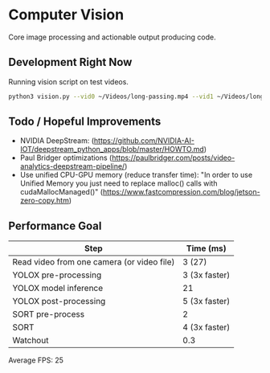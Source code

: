 # Computer Vision

Core image processing and actionable output producing code.

## Development Right Now

Running vision script on test videos.
```bash
python3 vision.py --vid0 ~/Videos/long-passing.mp4 --vid1 ~/Videos/long-being-overtaken.mp4 -f YOLOX/exps/hydo/nano-alpha.py --save_result
```

## Todo / Hopeful Improvements

+ NVIDIA DeepStream: (https://github.com/NVIDIA-AI-IOT/deepstream_python_apps/blob/master/HOWTO.md)
+ Paul Bridger optimizations (https://paulbridger.com/posts/video-analytics-deepstream-pipeline/) 
+ Use unified CPU-GPU memory (reduce transfer time): "In order to use Unified Memory you just need to replace malloc() calls with cudaMallocManaged()" (https://www.fastcompression.com/blog/jetson-zero-copy.htm)

## Performance Goal

Step | Time (ms)
--- | ---
Read video from one camera (or video file) | 3 (27)
YOLOX pre-processing | 3 (3x faster)
YOLOX model inference | 21
YOLOX post-processing | 5 (3x faster)
SORT pre-process | 2
SORT | 4 (3x faster)
Watchout | 0.3

Average FPS: 25
